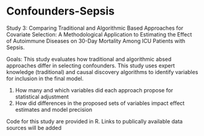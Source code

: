 # Confounders-Sepsis
Study 3: Comparing Traditional and Algorithmic Based Approaches for Covariate Selection: A Methodological Application to Estimating the Effect of Autoimmune Diseases on 30-Day Mortality Among ICU Patients with Sepsis.

Goals: This study evaluates how traditional and algorithmic absed approaches differ in selecting confounders. This study uses expert knowledge (traditional) and causal discovery algorithms to identify variables for inclusion in the final model.
  1) How many and which variables did each approach propose for statistical adjustment
  2) How did differences in the proposed sets of variables impact effect estimates and model precision
  
Code for this study are provided in R. Links to publically available data sources will be added
